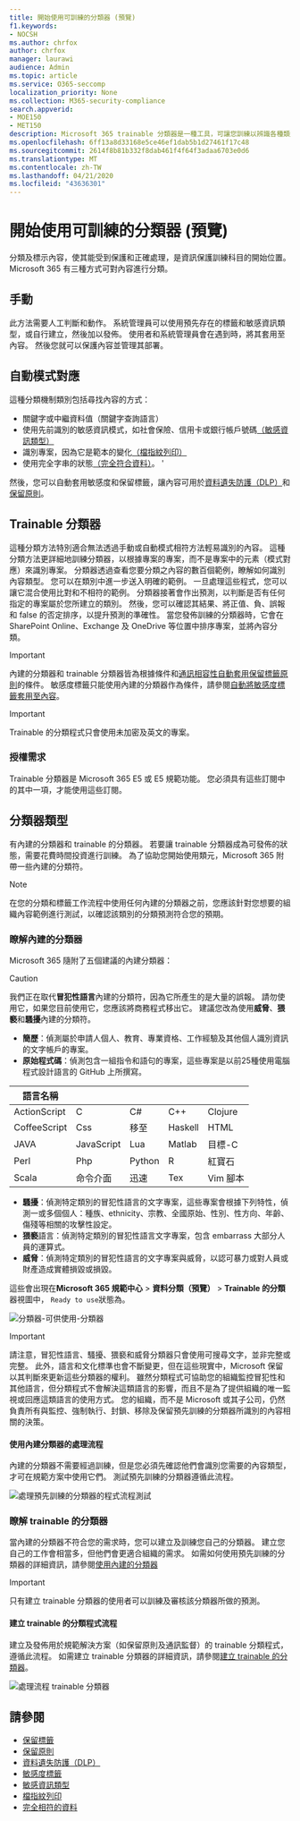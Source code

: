 ```yaml
---
title: 開始使用可訓練的分類器 (預覽)
f1.keywords:
- NOCSH
ms.author: chrfox
author: chrfox
manager: laurawi
audience: Admin
ms.topic: article
ms.service: O365-seccomp
localization_priority: None
ms.collection: M365-security-compliance
search.appverid:
- MOE150
- MET150
description: Microsoft 365 trainable 分類器是一種工具，可讓您訓練以辨識各種類型的內容，方法是將它肯定和否定的範例，以查看。 在訓練分類器之後，請確認其結果是否正確。 然後，您可以使用它來搜尋組織的內容，並將其分類，以套用保留或敏感度標籤，或將其包含在資料遺失防護（DLP）或保留原則中。
ms.openlocfilehash: 6ff13a8d33168e5ce46ef1dab5b1d27461f17c48
ms.sourcegitcommit: 2614f8b81b332f8dab461f4f64f3adaa6703e0d6
ms.translationtype: MT
ms.contentlocale: zh-TW
ms.lasthandoff: 04/21/2020
ms.locfileid: "43636301"
---
```

# <a name="getting-started-with-trainable-classifiers-preview"></a>開始使用可訓練的分類器 (預覽)

分類及標示內容，使其能受到保護和正確處理，是資訊保護訓練科目的開始位置。 Microsoft 365 有三種方式可對內容進行分類。

## <a name="manually"></a>手動

此方法需要人工判斷和動作。 系統管理員可以使用預先存在的標籤和敏感資訊類型，或自行建立，然後加以發佈。 使用者和系統管理員會在遇到時，將其套用至內容。 然後您就可以保護內容並管理其部署。

## <a name="automated-pattern-matching"></a>自動模式對應

這種分類機制類別包括尋找內容的方式：

- 關鍵字或中繼資料值（關鍵字查詢語言）
- 使用先前識別的敏感資訊模式，如社會保險、信用卡或銀行帳戶號碼[（敏感資訊類型）](what-the-sensitive-information-types-look-for.md)
- 識別專案，因為它是範本的變化[（檔指紋列印）](document-fingerprinting.md)
- 使用完全字串的狀態[（完全符合資料）](create-custom-sensitive-information-types-with-exact-data-match-based-classification.md)。 '

然後，您可以自動套用敏感度和保留標籤，讓內容可用於[資料遺失防護（DLP）](data-loss-prevention-policies.md)和[保留原則](retention-policies.md)。

## <a name="trainable-classifiers"></a>Trainable 分類器

這種分類方法特別適合無法透過手動或自動模式相符方法輕易識別的內容。 這種分類方法更詳細地訓練分類器，以根據專案的專案，而不是專案中的元素（模式對應）來識別專案。 分類器透過查看您要分類之內容的數百個範例，瞭解如何識別內容類型。 您可以在類別中進一步送入明確的範例。 一旦處理這些程式，您可以讓它混合使用比對和不相符的範例。 分類器接著會作出預測，以判斷是否有任何指定的專案屬於您所建立的類別。 然後，您可以確認其結果、將正值、負、誤報和 false 的否定排序，以提升預測的準確性。 當您發佈訓練的分類器時，它會在 SharePoint Online、Exchange 及 OneDrive 等位置中排序專案，並將內容分類。

> [!IMPORTANT]
> 內建的分類器和 trainable 分類器皆為根據條件和[通訊相容性](communication-compliance.md)[自動套用保留標籤原則](labels.md#applying-a-retention-label-automatically-based-on-conditions)的條件。 敏感度標籤只能使用內建的分類器作為條件，請參閱[自動將敏感度標籤套用至內容](apply-sensitivity-label-automatically.md)。

> [!IMPORTANT]
> Trainable 的分類程式只會使用未加密及英文的專案。

### <a name="licensing-requirements"></a>授權需求

Trainable 分類器是 Microsoft 365 E5 或 E5 規範功能。 您必須具有這些訂閱中的其中一項，才能使用這些訂閱。

## <a name="types-of-classifiers"></a>分類器類型

有內建的分類器和 trainable 的分類器。 若要讓 trainable 分類器成為可發佈的狀態，需要花費時間投資進行訓練。 為了協助您開始使用類元，Microsoft 365 附帶一些內建的分類符。

> [!NOTE]
> 在您的分類和標籤工作流程中使用任何內建的分類器之前，您應該針對您想要的組織內容範例進行測試，以確認該類別的分類預測符合您的預期。

### <a name="understanding-built-in-classifiers"></a>瞭解內建的分類器

Microsoft 365 隨附了五個建議的內建分類器：

> [!CAUTION]
> 我們正在取代**冒犯性語言**內建的分類符，因為它所產生的是大量的誤報。 請勿使用它，如果您目前使用它，您應該將商務程式移出它。 建議您改為使用**威脅**、**猥褻**和**騷擾**內建的分類符。

- **簡歷**：偵測屬於申請人個人、教育、專業資格、工作經驗及其他個人識別資訊的文字帳戶的專案。
- **原始程式碼**：偵測包含一組指令和語句的專案，這些專案是以前25種使用電腦程式設計語言的 GitHub 上所撰寫。

|語言名稱|||||
|---------|---------|---------|---------|---------|
|ActionScript|C        |C#       |C++     |Clojure  |
|CoffeeScript|Css     |移至       |Haskell |HTML     |
|JAVA     |JavaScript|Lua      |Matlab   |目標-C|
|Perl     |Php      |Python   |R        |紅寶石     |
|Scala    |命令介面    |迅速    |Tex      |Vim 腳本|


- **騷擾**：偵測特定類別的冒犯性語言的文字專案，這些專案會根據下列特性，偵測一或多個個人：種族、ethnicity、宗教、全國原始、性別、性方向、年齡、傷殘等相關的攻擊性設定。
- **猥褻**語言：偵測特定類別的冒犯性語言文字專案，包含 embarrass 大部分人員的運算式。
- **威脅**：偵測特定類別的冒犯性語言的文字專案與威脅，以認可暴力或對人員或財產造成實體損毀或損毀。

這些會出現在**Microsoft 365 規範中心** > **資料分類（預覽）** > **Trainable 的分類**器視圖中， `Ready to use`狀態為。

![分類器-可供使用-分類器](../media/classifiers-ready-to-use-classifiers.png)

> [!IMPORTANT]
> 請注意，冒犯性語言、騷擾、猥褻和威脅分類器只會使用可搜尋文字，並非完整或完整。  此外，語言和文化標準也會不斷變更，但在這些現實中，Microsoft 保留以其判斷來更新這些分類器的權利。 雖然分類程式可協助您的組織監控冒犯性和其他語言，但分類程式不會解決這類語言的影響，而且不是為了提供組織的唯一監視或回應這類語言的使用方式。 您的組織，而不是 Microsoft 或其子公司，仍然負責所有與監控、強制執行、封鎖、移除及保留預先訓練的分類器所識別的內容相關的決策。

#### <a name="process-flow-for-using-built-in-classifiers"></a>使用內建分類器的處理流程

內建的分類器不需要經過訓練，但是您必須先確認他們會識別您需要的內容類型，才可在規範方案中使用它們。 測試預先訓練的分類器遵循此流程。

![處理預先訓練的分類器的程式流程測試](../media/classifier-pre-trained-classifier-flow.png)

### <a name="understanding-trainable-classifiers"></a>瞭解 trainable 的分類器

當內建的分類器不符合您的需求時，您可以建立及訓練您自己的分類器。 建立您自己的工作會相當多，但他們會更適合組織的需求。 如需如何使用預先訓練的分類器的詳細資訊，請參閱[使用內建的分類器](classifier-using-a-ready-to-use-classifier.md)

> [!IMPORTANT]
> 只有建立 trainable 分類器的使用者可以訓練及審核該分類器所做的預測。

#### <a name="process-flow-for-creating-trainable-classifiers"></a>建立 trainable 的分類程式流程

建立及發佈用於規範解決方案（如保留原則及通訊監督）的 trainable 分類程式，遵循此流程。 如需建立 trainable 分類器的詳細資訊，請參閱[建立 trainable 的分類器](classifier-creating-a-trainable-classifier.md)。

![處理流程 trainable 分類器](../media/classifier-trainable-classifier-flow.png)

## <a name="see-also"></a>請參閱

- [保留標籤](labels.md)
- [保留原則](retention-policies.md)
- [資料遺失防護（DLP）](data-loss-prevention-policies.md)
- [敏感度標籤](sensitivity-labels.md)
- [敏感資訊類型](what-the-sensitive-information-types-look-for.md)
- [檔指紋列印](document-fingerprinting.md)
- [完全相符的資料](create-custom-sensitive-information-types-with-exact-data-match-based-classification.md)